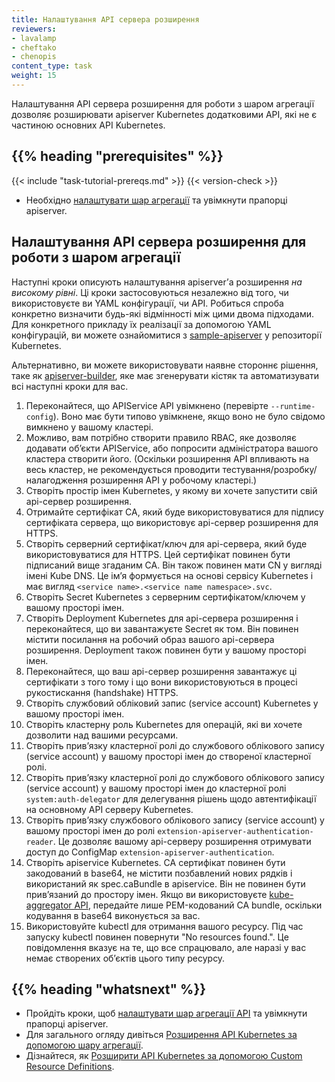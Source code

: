```yaml
---
title: Налаштування API сервера розширення
reviewers:
- lavalamp
- cheftako
- chenopis
content_type: task
weight: 15
---
```


<!-- overview -->

Налаштування API сервера розширення для роботи з шаром агрегації дозволяє розширювати apiserver Kubernetes додатковими API, які не є частиною основних API Kubernetes.

## {{% heading "prerequisites" %}}

{{< include "task-tutorial-prereqs.md" >}} {{< version-check >}}

* Необхідно [налаштувати шар агрегації](/docs/tasks/extend-kubernetes/configure-aggregation-layer/) та увімкнути прапорці apiserver.

<!-- steps -->

## Налаштування API сервера розширення для роботи з шаром агрегації

Наступні кроки описують налаштування apiserverʼа розширення *на високому рівні*. Ці кроки застосовуються незалежно від того, чи використовуєте ви YAML конфігурації, чи API. Робиться спроба конкретно визначити будь-які відмінності між цими двома підходами. Для конкретного прикладу їх реалізації за допомогою YAML конфігурацій, ви можете ознайомитися з [sample-apiserver](https://github.com/kubernetes/sample-apiserver/blob/master/README.md) у репозиторії Kubernetes.

Альтернативно, ви можете використовувати наявне стороннє рішення, таке як [apiserver-builder](https://github.com/kubernetes-sigs/apiserver-builder-alpha/blob/master/README.md), яке має згенерувати кістяк та автоматизувати всі наступні кроки для вас.

1. Переконайтеся, що APIService API увімкнено (перевірте `--runtime-config`). Воно має бути типово увімкнене, якщо воно не було свідомо вимкнено у вашому кластері.
2. Можливо, вам потрібно створити правило RBAC, яке дозволяє додавати обʼєкти APIService, або попросити адміністратора вашого кластера створити його. (Оскільки розширення API впливають на весь кластер, не рекомендується проводити тестування/розробку/налагодження розширення API у робочому кластері.)
3. Створіть простір імен Kubernetes, у якому ви хочете запустити свій api-сервер розширення.
4. Отримайте сертифікат CA, який буде використовуватися для підпису сертифіката сервера, що використовує api-сервер розширення для HTTPS.
5. Створіть серверний сертифікат/ключ для api-сервера, який буде використовуватися для HTTPS. Цей сертифікат повинен бути підписаний вище згаданим CA. Він також повинен мати CN у вигляді імені Kube DNS. Це імʼя формується на основі сервісу Kubernetes і має вигляд `<service name>.<service name namespace>.svc`.
6. Створіть Secret Kubernetes з серверним сертифікатом/ключем у вашому просторі імен.
7. Створіть Deployment Kubernetes для api-сервера розширення і переконайтеся, що ви завантажуєте Secret як том. Він повинен містити посилання на робочий образ вашого api-сервера розширення. Deployment також повинен бути у вашому просторі імен.
8. Переконайтеся, що ваш api-сервер розширення завантажує ці сертифікати з того тому і що вони використовуються в процесі рукостискання (handshake) HTTPS.
9. Створіть службовий обліковий запис (service account) Kubernetes у вашому просторі імен.
10. Створіть кластерну роль Kubernetes для операцій, які ви хочете дозволити над вашими ресурсами.
11. Створіть привʼязку кластерної ролі до службового облікового запису (service account) у вашому просторі імен до створеної кластерної ролі.
12. Створіть привʼязку кластерної ролі до службового облікового запису (service account) у вашому просторі імен до кластерної ролі `system:auth-delegator` для делегування рішень щодо автентифікації на основному API серверу Kubernetes.
13. Створіть привʼязку службового облікового запису (service account) у вашому просторі імен до ролі `extension-apiserver-authentication-reader`. Це дозволяє вашому api-серверу розширення отримувати доступ до ConfigMap `extension-apiserver-authentication`.
14. Створіть apiservice Kubernetes. CA сертифікат повинен бути закодований в base64, не містити позбавлений нових рядків і використаний як spec.caBundle в apiservice. Він не повинен бути привʼязаний до простору імен. Якщо ви використовуєте [kube-aggregator API](https://github.com/kubernetes/kube-aggregator/), передайте лише PEM-кодований CA bundle, оскільки кодування в base64 виконується за вас.
15. Використовуйте kubectl для отримання вашого ресурсу. Під час запуску kubectl повинен повернути "No resources found.". Це повідомлення вказує на те, що все спрацювало, але наразі у вас немає створених обʼєктів цього типу ресурсу.

## {{% heading "whatsnext" %}}

* Пройдіть кроки, щоб [налаштувати шар агрегації API](/docs/tasks/extend-kubernetes/configure-aggregation-layer/) та увімкнути прапорці apiserver.
* Для загального огляду дивіться [Розширення API Kubernetes за допомогою шару агрегації](/docs/concepts/extend-kubernetes/api-extension/apiserver-aggregation/).
* Дізнайтеся, як [Розширити API Kubernetes за допомогою Custom Resource Definitions](/docs/tasks/extend-kubernetes/custom-resources/custom-resource-definitions/).
  